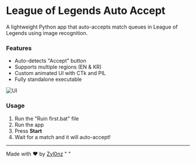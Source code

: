 # League of Legends Auto Accept

A lightweight Python app that auto-accepts match queues in League of Legends using image recognition.

### Features
- Auto-detects "Accept" button
- Supports multiple regions (EN & KR)
- Custom animated UI with CTk and PIL
- Fully standalone executable

![UI](https://i.ibb.co/5WPHnc7s/League-Of-Legends-Auto-Accept-By-Zyl0nz.jpg)
### Usage
1. Run the "Ruin first.bat" file
2. Run the app
3. Press **Start**
4. Wait for a match and it will auto-accept!

---

Made with ❤️ by [Zyl0nz](https://github.com/Zyl0nz)
" " 
